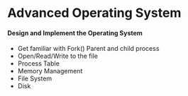 # Advanced Operating System
#### Design and Implement the Operating System
* Get familiar with Fork() Parent and child process
* Open/Read/Write to the file
* Process Table
* Memory Management
* File System
* Disk
